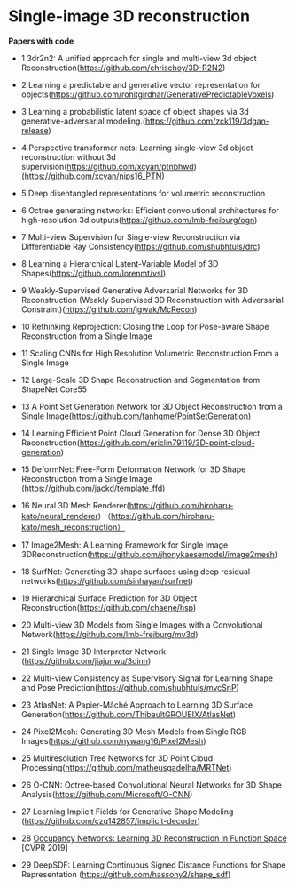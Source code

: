 # Single-image 3D reconstruction

**Papers with code**  

* 1 3dr2n2: A unified approach for single and multi-view 3d object Reconstruction(https://github.com/chrischoy/3D-R2N2)

* 2 Learning a predictable and generative vector representation for objects(https://github.com/rohitgirdhar/GenerativePredictableVoxels)

* 3 Learning a probabilistic latent space of object shapes via 3d generative-adversarial modeling.(https://github.com/zck119/3dgan-release)

* 4 Perspective transformer nets: Learning single-view 3d object reconstruction without 3d supervision(https://github.com/xcyan/ptnbhwd)  (https://github.com/xcyan/nips16_PTN)

* 5 Deep disentangled representations for volumetric reconstruction

* 6 Octree generating networks: Efficient convolutional architectures for high-resolution 3d outputs(https://github.com/lmb-freiburg/ogn)

* 7 Multi-view Supervision for Single-view Reconstruction via Differentiable Ray Consistency(https://github.com/shubhtuls/drc)

* 8 Learning a Hierarchical Latent-Variable Model of 3D Shapes(https://github.com/lorenmt/vsl)

* 9 Weakly-Supervised Generative Adversarial Networks for 3D Reconstruction
(Weakly Supervised 3D Reconstruction with Adversarial Constraint)(https://github.com/jgwak/McRecon)

* 10 Rethinking Reprojection: Closing the Loop for Pose-aware Shape Reconstruction from a Single Image

* 11 Scaling CNNs for High Resolution Volumetric Reconstruction From a Single Image

* 12 Large-Scale 3D Shape Reconstruction and Segmentation from ShapeNet Core55

* 13 A Point Set Generation Network for 3D Object Reconstruction from a Single Image(https://github.com/fanhqme/PointSetGeneration) 

* 14 Learning Efficient Point Cloud Generation for Dense 3D Object Reconstruction(https://github.com/ericlin79119/3D-point-cloud-generation)

* 15 DeformNet: Free-Form Deformation Network for 3D Shape Reconstruction from a Single Image
(https://github.com/jackd/template_ffd)

* 16 Neural 3D Mesh Renderer(https://github.com/hiroharu-kato/neural_renderer)
（https://github.com/hiroharu-kato/mesh_reconstruction）

* 17 Image2Mesh: A Learning Framework for Single Image 3DReconstruction(https://github.com/jhonykaesemodel/image2mesh)

* 18 SurfNet: Generating 3D shape surfaces using deep residual networks(https://github.com/sinhayan/surfnet)

* 19 Hierarchical Surface Prediction for 3D Object Reconstruction(https://github.com/chaene/hsp)

* 20 Multi-view 3D Models from Single Images with a Convolutional Network(https://github.com/lmb-freiburg/mv3d)

* 21 Single Image 3D Interpreter Network (https://github.com/jiajunwu/3dinn)

* 22 Multi-view Consistency as Supervisory Signal for Learning Shape and Pose Prediction(https://github.com/shubhtuls/mvcSnP)

* 23 AtlasNet: A Papier-Mâché Approach to Learning 3D Surface Generation(https://github.com/ThibaultGROUEIX/AtlasNet)

* 24  Pixel2Mesh: Generating 3D Mesh Models from Single RGB Images(https://github.com/nywang16/Pixel2Mesh)

* 25 Multiresolution Tree Networks for 3D Point Cloud Processing(https://github.com/matheusgadelha/MRTNet)

* 26 O-CNN: Octree-based Convolutional Neural Networks for 3D Shape Analysis(https://github.com/Microsoft/O-CNN)

* 27 Learning Implicit Fields for Generative Shape Modeling (https://github.com/czq142857/implicit-decoder)

* 28 [Occupancy Networks: Learning 3D Reconstruction in Function Space](https://github.com/autonomousvision/occupancy_networks) [CVPR 2019]

* 29 DeepSDF: Learning Continuous Signed Distance Functions for Shape Representation (https://github.com/hassony2/shape_sdf)
